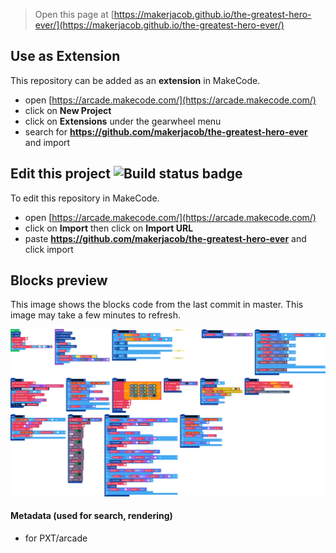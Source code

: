  


> Open this page at [https://makerjacob.github.io/the-greatest-hero-ever/](https://makerjacob.github.io/the-greatest-hero-ever/)

## Use as Extension

This repository can be added as an **extension** in MakeCode.

* open [https://arcade.makecode.com/](https://arcade.makecode.com/)
* click on **New Project**
* click on **Extensions** under the gearwheel menu
* search for **https://github.com/makerjacob/the-greatest-hero-ever** and import

## Edit this project ![Build status badge](https://github.com/makerjacob/the-greatest-hero-ever/workflows/MakeCode/badge.svg)

To edit this repository in MakeCode.

* open [https://arcade.makecode.com/](https://arcade.makecode.com/)
* click on **Import** then click on **Import URL**
* paste **https://github.com/makerjacob/the-greatest-hero-ever** and click import

## Blocks preview

This image shows the blocks code from the last commit in master.
This image may take a few minutes to refresh.

![A rendered view of the blocks](https://github.com/makerjacob/the-greatest-hero-ever/raw/master/.github/makecode/blocks.png)

#### Metadata (used for search, rendering)

* for PXT/arcade
<script src="https://makecode.com/gh-pages-embed.js"></script><script>makeCodeRender("{{ site.makecode.home_url }}", "{{ site.github.owner_name }}/{{ site.github.repository_name }}");</script>
